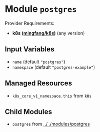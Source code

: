 
# Module `postgres`

Provider Requirements:
* **k8s ([mingfang/k8s](https://registry.terraform.io/providers/mingfang/k8s/latest))** (any version)

## Input Variables
* `name` (default `"postgres"`)
* `namespace` (default `"postgres-example"`)

## Managed Resources
* `k8s_core_v1_namespace.this` from `k8s`

## Child Modules
* `postgres` from [../../modules/postgres](../../modules/postgres)

